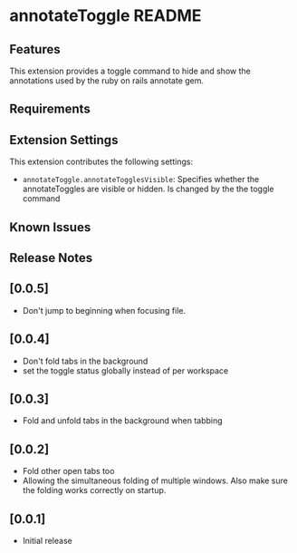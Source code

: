 # annotateToggle README

## Features

This extension provides a toggle command to hide and show the 
annotations used by the ruby on rails annotate gem.


## Requirements

## Extension Settings

This extension contributes the following settings:

* `annotateToggle.annotateTogglesVisible`: Specifies whether the annotateToggles are visible or hidden. Is changed by the the toggle command

## Known Issues

## Release Notes

## [0.0.5]
- Don't jump to beginning when focusing file. 

## [0.0.4]
- Don't fold tabs in the background
- set the toggle status globally instead of per workspace

## [0.0.3]
- Fold and unfold tabs in the background when tabbing

## [0.0.2]
- Fold other open tabs too
- Allowing the simultaneous folding of multiple windows. Also make sure the folding works correctly on
startup.
## [0.0.1]

- Initial release
